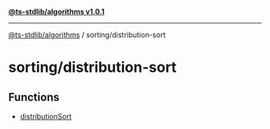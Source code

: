 [**@ts-stdlib/algorithms v1.0.1**](../../README.md)

***

[@ts-stdlib/algorithms](../../modules.md) / sorting/distribution-sort

# sorting/distribution-sort

## Functions

- [distributionSort](functions/distributionSort.md)
